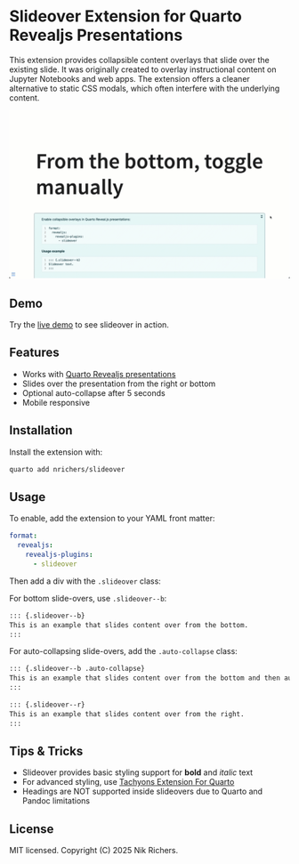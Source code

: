 # Slideover Extension for Quarto Revealjs Presentations

This extension provides collapsible content overlays that slide over the existing slide. It was originally created to overlay instructional content on Jupyter Notebooks and web apps. The extension offers a cleaner alternative to static CSS modals, which often interfere with the underlying content.

![Demonstration of slide-overs auto-collapsing and being manually toggled](slideover.gif)

## Demo

Try the [live demo](https://nrichers.github.io/slideover/) to see slideover in action.

## Features

- Works with [Quarto Revealjs presentations](https://quarto.org/docs/presentations/revealjs/)
- Slides over the presentation from the right or bottom
- Optional auto-collapse after 5 seconds
- Mobile responsive

## Installation

Install the extension with:

```bash
quarto add nrichers/slideover
```

## Usage

To enable, add the extension to your YAML front matter:

```yaml
format:
  revealjs:
    revealjs-plugins: 
      - slideover
```

Then add a div with the `.slideover` class:

For bottom slide-overs, use `.slideover--b`:

```md
::: {.slideover--b}
This is an example that slides content over from the bottom.
:::
```

For auto-collapsing slide-overs, add the `.auto-collapse` class:

```md
::: {.slideover--b .auto-collapse}
This is an example that slides content over from the bottom and then auto-collapses after five seconds.
:::
```

```md
::: {.slideover--r}
This is an example that slides content over from the right.
:::
```

## Tips & Tricks

- Slideover provides basic styling support for **bold** and _italic_ text
- For advanced styling, use [Tachyons Extension For Quarto](https://github.com/nareal/tachyons)
- Headings are NOT supported inside slideovers due to Quarto and Pandoc limitations

## License

MIT licensed. Copyright (C) 2025 Nik Richers.

